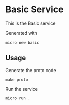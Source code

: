 # Basic Service

This is the Basic service

Generated with

```
micro new basic
```

## Usage

Generate the proto code

```
make proto
```

Run the service

```
micro run .
```